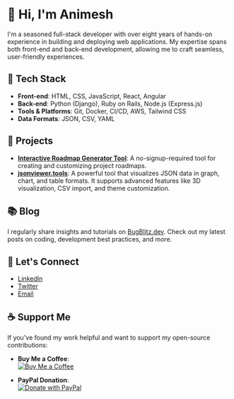 # 👋 Hi, I'm Animesh

I'm a seasoned full-stack developer with over eight years of hands-on experience in building and deploying web applications. My expertise spans both front-end and back-end development, allowing me to craft seamless, user-friendly experiences.

## 🔧 Tech Stack
- **Front-end**: HTML, CSS, JavaScript, React, Angular
- **Back-end**: Python (Django), Ruby on Rails, Node.js (Express.js)
- **Tools & Platforms**: Git, Docker, CI/CD, AWS, Tailwind CSS
- **Data Formats**: JSON, CSV, YAML

## 🌟 Projects
- **[Interactive Roadmap Generator Tool](https://github.com/BugBlitz98/roadmap-creator)**: A no-signup-required tool for creating and customizing project roadmaps.
- **[jsonviewer.tools](https://jsonviewer.tools)**: A powerful tool that visualizes JSON data in graph, chart, and table formats. It supports advanced features like 3D visualization, CSV import, and theme customization.

## 📚 Blog
I regularly share insights and tutorials on [BugBlitz.dev](https://bugblitz.dev). Check out my latest posts on coding, development best practices, and more.

## 💬 Let's Connect
- [LinkedIn](https://in.linkedin.com/in/animesh-manna-428633157)
- [Twitter](https://x.com/animesh68589159)
- [Email](mailto:animeshmanna148@gmail.com)

## ☕ Support Me
If you've found my work helpful and want to support my open-source contributions:

- **Buy Me a Coffee**:  
  [![Buy Me a Coffee](https://www.buymeacoffee.com/assets/img/custom_images/orange_img.png)](https://buymeacoffee.com/animeshmanna)
  
- **PayPal Donation**:  
  [![Donate with PayPal](https://www.paypalobjects.com/en_US/i/btn/btn_donate_LG.gif)](https://www.paypal.com/paypalme/animeshmannacontai)

